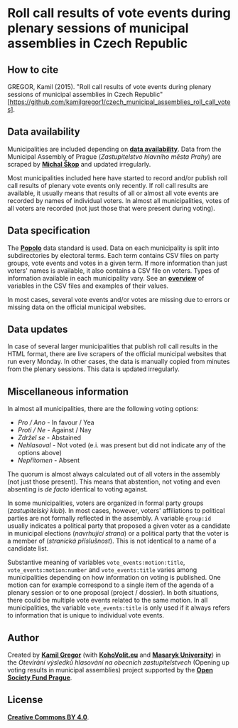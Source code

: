 # Roll call results of vote events during plenary sessions of municipal assemblies in Czech Republic

## How to cite

GREGOR, Kamil (2015). "Roll call results of vote events during plenary sessions of municipal assemblies in Czech Republic" [https://github.com/kamilgregor1/czech_municipal_assemblies_roll_call_votes].

## Data availability

Municipalities are included depending on <a href = "http://blog.openingparliament.org/post/108553329888/surveying-parliamentary-data-openness-in-6300"><strong>data availability</strong></a>. Data from the Municipal Assembly of Prague (<em>Zastupitelstvo hlavního města Prahy</em>) are scraped by <a href = "https://github.com/michalskop/datapackages"><strong>Michal Škop</strong></a> and updated irregularly.

Most municipalities included here have started to record and/or publish roll call results of plenary vote events only recently. If roll call results are available, it usually means that results of all or almost all vote events are recorded by names of individual voters. In almost all municipalities, votes of all voters are recorded (not just those that were present during voting).

## Data specification

The <a href = "http://popoloproject.com/"><strong>Popolo</strong></a> data standard is used. Data on each municipality is split into subdirectories by electoral terms. Each term contains CSV files on party groups, vote events and votes in a given term. If more information than just voters' names is available, it also contains a CSV file on voters. Types of information available in each municipality vary. See an <a href = "https://github.com/kamilgregor1/czech_municipal_assemblies_roll_call_votes/blob/master/data_specification.csv"><strong>overview</strong></a> of variables in the CSV files and examples of their values.

In most cases, several vote events and/or votes are missing due to errors or missing data on the official municipal websites.

## Data updates

In case of several larger municipalities that publish roll call results in the HTML format, there are live scrapers of the official municipal websites that run every Monday. In other cases, the data is manually copied from minutes from the plenary sessions. This data is updated irregularly.

## Miscellaneous information

In almost all municipalities, there are the following voting options:

<ul>
<li><em>Pro / Ano</em> - In favour / Yea
<li><em>Proti / Ne</em> - Against / Nay
<li><em>Zdržel se</em> - Abstained
<li><em>Nehlasoval</em> - Not voted (e.i. was present but did not indicate any of the options above)
<li><em>Nepřítomen</em> - Absent
</ul>

The quorum is almost always calculated out of all voters in the assembly (not just those present). This means that abstention, not voting and even absenting is <em>de facto</em> identical to voting against.

In some municipalities, voters are organized in formal party groups (<em>zastupitelský klub</em>). In most cases, however, voters' affiliations to political parties are not formally reflected in the assembly. A variable <code>group:id</code> usually indicates a political party that proposed a given voter as a candidate in municipal elections (<em>navrhující strana</em>) or a political party that the voter is a member of (<em>stranická příslušnost</em>). This is not identical to a name of a candidate list.

Substantive meaning of variables <code>vote_events:motion:title</code>, <code>vote_events:motion:number</code> and <code>vote_events:title</code> varies among municipalities depending on how information on voting is published. One motion can for example correspond to a single item of the agenda of a plenary session or to one proposal (project / dossier). In both situations, there could be multiple vote events related to the same motion. In all municipalities, the variable <code>vote_events:title</code> is only used if it always refers to information that is unique to individual vote events.

## Author

Created by <a href = "https://twitter.com/kamilgregor"><strong>Kamil Gregor</strong></a> (with <a href = "http://kohovolit.eu/en/"><strong>KohoVolit.eu</strong></a> and <a href = "http://www.muni.cz/"><strong>Masaryk University</strong></a>) in the <em>Otevírání výsledků hlasování na obecních zastupitelstvech</em> (Opening up voting results in municipal assemblies) project supported by the <a href = "http://www.osf.cz"><strong>Open Society Fund Prague</strong></a>. 

## License

<a href = "http://creativecommons.org/licenses/by/4.0"><strong>Creative Commons BY 4.0</strong></a>.
